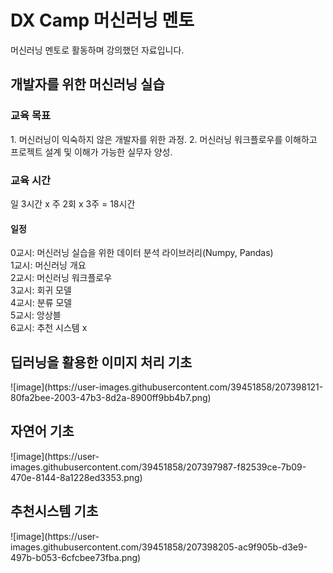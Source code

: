 # DX Camp 머신러닝 멘토

머신러닝 멘토로 활동하며 강의했던 자료입니다.
<h2> 개발자를 위한 머신러닝 실습</h2>

<h3> 교육 목표 </h3>
1. 머신러닝이 익숙하지 않은 개발자를 위한 과정.
2. 머신러닝 워크플로우를 이해하고 프로젝트 설계 및 이해가 가능한 실무자 양성.

<h3> 교육 시간 </h3>
일 3시간 x 주 2회 x 3주 = 18시간

<h4> 일정 </h4>
0교시: 머신러닝 실습을 위한 데이터 분석 라이브러리(Numpy, Pandas)<br/>
1교시: 머신러닝 개요<br/>
2교시: 머신러닝 워크플로우 <br/>
3교시: 회귀 모델 <br/>
4교시: 분류 모델 <br/>
5교시: 앙상블 <br/>
6교시: 추천 시스템 x<br/>



<h2> 딥러닝을 활용한 이미지 처리 기초</h2>
![image](https://user-images.githubusercontent.com/39451858/207398121-80fa2bee-2003-47b3-8d2a-8900ff9bb4b7.png)


<h2> 자연어 기초</h2>
![image](https://user-images.githubusercontent.com/39451858/207397987-f82539ce-7b09-470e-8144-8a1228ed3353.png)

<h2> 추천시스템 기초</h2>
![image](https://user-images.githubusercontent.com/39451858/207398205-ac9f905b-d3e9-497b-b053-6cfcbee73fba.png)
